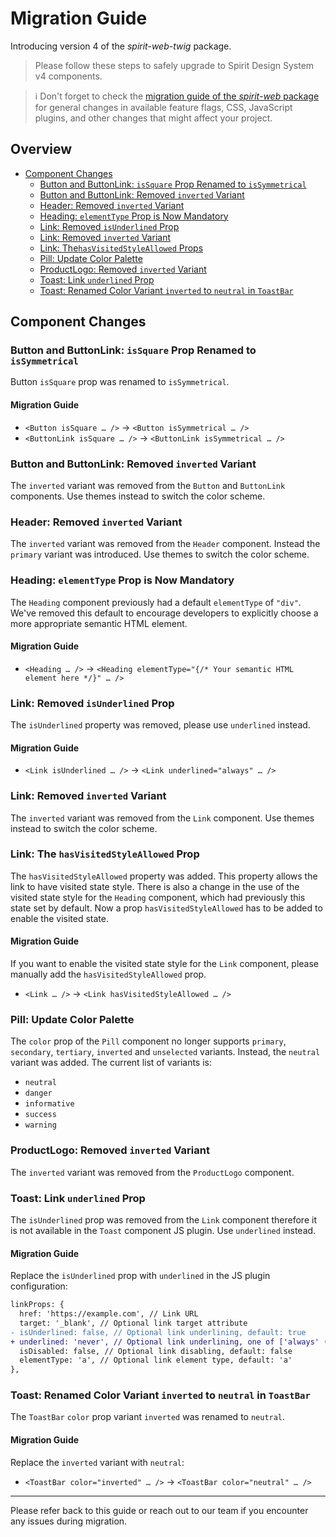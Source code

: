 # Migration Guide

Introducing version 4 of the _spirit-web-twig_ package.

> Please follow these steps to safely upgrade to Spirit Design System v4 components.

> ℹ️ Don't forget to check the [migration guide of the _spirit-web_ package][migration-guide-web] for general changes in
> available feature flags, CSS, JavaScript plugins, and other changes that might affect your project.

## Overview

- [Component Changes](#component-changes)
  - [Button and ButtonLink: `isSquare` Prop Renamed to `isSymmetrical`](#button-and-buttonlink-issquare-prop-renamed-to-issymmetrical)
  - [Button and ButtonLink: Removed `inverted` Variant](#button-and-buttonlink-removed-inverted-variant)
  - [Header: Removed `inverted` Variant](#header-removed-inverted-variant)
  - [Heading: `elementType` Prop is Now Mandatory](#heading-elementtype-prop-is-now-mandatory)
  - [Link: Removed `isUnderlined` Prop](#link-removed-isunderlined-prop)
  - [Link: Removed `inverted` Variant](#link-removed-inverted-variant)
  - [Link: The`hasVisitedStyleAllowed` Props](#link-the-hasvisitedstyleallowed-prop)
  - [Pill: Update Color Palette](#pill-update-color-palette)
  - [ProductLogo: Removed `inverted` Variant](#productlogo-removed-inverted-variant)
  - [Toast: Link `underlined` Prop](#toast-link-underlined-prop)
  - [Toast: Renamed Color Variant `inverted` to `neutral` in `ToastBar`](#toast-renamed-color-variant-inverted-to-neutral-in-toastbar)

## Component Changes

### Button and ButtonLink: `isSquare` Prop Renamed to `isSymmetrical`

Button `isSquare` prop was renamed to `isSymmetrical`.

#### Migration Guide

- `<Button isSquare … />` → `<Button isSymmetrical … />`
- `<ButtonLink isSquare … />` → `<ButtonLink isSymmetrical … />`

### Button and ButtonLink: Removed `inverted` Variant

The `inverted` variant was removed from the `Button` and `ButtonLink` components.
Use themes instead to switch the color scheme.

### Header: Removed `inverted` Variant

The `inverted` variant was removed from the `Header` component. Instead the `primary` variant
was introduced. Use themes to switch the color scheme.

### Heading: `elementType` Prop is Now Mandatory

The `Heading` component previously had a default `elementType` of `"div"`.
We've removed this default to encourage developers to explicitly choose a more appropriate semantic HTML element.

#### Migration Guide

- `<Heading … />` → `<Heading elementType="{/* Your semantic HTML element here */}" … />`

### Link: Removed `isUnderlined` Prop

The `isUnderlined` property was removed, please use `underlined` instead.

#### Migration Guide

- `<Link isUnderlined … />` → `<Link underlined="always" … />`

### Link: Removed `inverted` Variant

The `inverted` variant was removed from the `Link` component.
Use themes instead to switch the color scheme.

### Link: The `hasVisitedStyleAllowed` Prop

The `hasVisitedStyleAllowed` property was added. This property allows the link to have visited state style. There is also a change in the use of the visited state style for the `Heading` component, which had previously this state set by default.
Now a prop `hasVisitedStyleAllowed` has to be added to enable the visited state.

#### Migration Guide

If you want to enable the visited state style for the `Link` component, please manually add the `hasVisitedStyleAllowed` prop.

- `<Link … />` → `<Link hasVisitedStyleAllowed … />`

### Pill: Update Color Palette

The `color` prop of the `Pill` component no longer supports `primary`, `secondary`, `tertiary`, `inverted`
and `unselected` variants. Instead, the `neutral` variant was added. The current list of variants is:

- `neutral`
- `danger`
- `informative`
- `success`
- `warning`

### ProductLogo: Removed `inverted` Variant

The `inverted` variant was removed from the `ProductLogo` component.

### Toast: Link `underlined` Prop

The `isUnderlined` prop was removed from the `Link` component therefore it is not available in the `Toast` component
JS plugin. Use `underlined` instead.

#### Migration Guide

Replace the `isUnderlined` prop with `underlined` in the JS plugin configuration:

```diff
linkProps: {
  href: 'https://example.com', // Link URL
  target: '_blank', // Optional link target attribute
- isUnderlined: false, // Optional link underlining, default: true
+ underlined: 'never', // Optional link underlining, one of ['always' (default), 'hover', 'never']
  isDisabled: false, // Optional link disabling, default: false
  elementType: 'a', // Optional link element type, default: 'a'
},
```

### Toast: Renamed Color Variant `inverted` to `neutral` in `ToastBar`

The `ToastBar` `color` prop variant `inverted` was renamed to `neutral`.

#### Migration Guide

Replace the `inverted` variant with `neutral`:

- `<ToastBar color="inverted" … />` → `<ToastBar color="neutral" … />`

---

Please refer back to this guide or reach out to our team if you encounter any issues during migration.

[migration-guide-web]: https://github.com/lmc-eu/spirit-design-system/blob/main/docs/migrations/web/MIGRATION-v3.md
